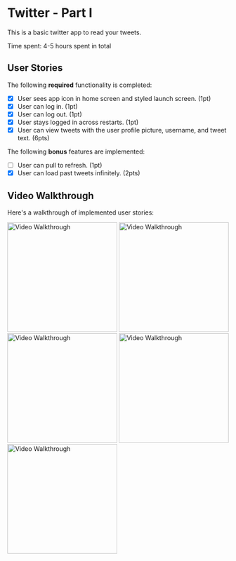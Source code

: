# Twitter - Part I

This is a basic twitter app to read your tweets.

Time spent: 4-5 hours spent in total

## User Stories

The following **required** functionality is completed:

- [X] User sees app icon in home screen and styled launch screen. (1pt)
- [X] User can log in. (1pt)
- [X] User can log out. (1pt)
- [X] User stays logged in across restarts. (1pt)
- [X] User can view tweets with the user profile picture, username, and tweet text. (6pts)

The following **bonus** features are implemented:

- [ ] User can pull to refresh. (1pt)
- [X] User can load past tweets infinitely. (2pts)

## Video Walkthrough

Here's a walkthrough of implemented user stories:

<img src='https://i.imgur.com/TpLFdSK.gif' title='Video Walkthrough' width=250 alt='Video Walkthrough'>

<img src='https://i.imgur.com/hn37maa.gif' title='Video Walkthrough' width=250 alt='Video Walkthrough'>

<img src='https://i.imgur.com/atiB8cn.gif' title='Video Walkthrough' width=250 alt='Video Walkthrough'>

<img src='https://i.imgur.com/GGZqB34.gif' title='Video Walkthrough' width=250 alt='Video Walkthrough'>

<img src='https://i.imgur.com/TUKpueE.gif' title='Video Walkthrough' width=250 alt='Video Walkthrough'>
